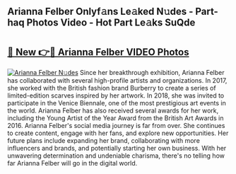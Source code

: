 ## Arianna Felber Onlyf𝚊ns Le𝚊ked N𝚞des - Part-haq Photos Video - Hot Part Le𝚊ks SuQde

# <h2><a href="http://ab64549.deff.icu/?id=Arianna+Felber">🔗 New 👉🔴 Arianna Felber VIDEO Photos</a></h2>

[![Arianna Felber N𝚞des](https://i.imgur.com/rIISA9y.gif)](http://ab64549.deff.icu/?id=Arianna+Felber)
Since her breakthrough exhibition, Arianna Felber has collaborated with several high-profile artists and organizations. In 2017, she worked with the British fashion brand Burberry to create a series of limited-edition scarves inspired by her artwork. In 2018, she was invited to participate in the Venice Biennale, one of the most prestigious art events in the world. Arianna Felber has also received several awards for her work, including the Young Artist of the Year Award from the British Art Awards in 2016. Arianna Felber's social media journey is far from over. She continues to create content, engage with her fans, and explore new opportunities. Her future plans include expanding her brand, collaborating with more influencers and brands, and potentially starting her own business. With her unwavering determination and undeniable charisma, there's no telling how far Arianna Felber will go in the digital world.
